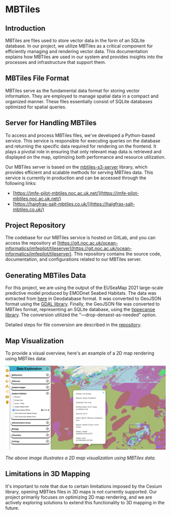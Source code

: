 # MBTiles

## Introduction

MBTiles are files used to store vector data in the form of an SQLite database. In our project, we utilize MBTiles as a critical component for efficiently managing and rendering vector data. This documentation explains how MBTiles are used in our system and provides insights into the processes and infrastructure that support them.

## MBTiles File Format

MBTiles serve as the fundamental data format for storing vector information. They are employed to manage spatial data in a compact and organized manner. These files essentially consist of SQLite databases optimized for spatial queries.

## Server for Handling MBTiles

To access and process MBTiles files, we've developed a Python-based service. This service is responsible for executing queries on the database and returning the specific data required for rendering on the frontend. It plays a pivotal role in ensuring that only relevant map data is retrieved and displayed on the map, optimizing both performance and resource utilization.

Our MBTiles server is based on the [mbtiles-s3-server](https://github.com/uktrade/mbtiles-s3-server) library, which provides efficient and scalable methods for serving MBTiles data. This service is currently in production and can be accessed through the following links:

- [https://imfe-pilot-mbtiles.noc.ac.uk.net/](https://imfe-pilot-mbtiles.noc.ac.uk.net/)
- [https://haigfras-salt-mbtiles.co.uk/](https://haigfras-salt-mbtiles.co.uk/)

## Project Repository

The codebase for our MBTiles service is hosted on GitLab, and you can access the repository at [https://git.noc.ac.uk/ocean-informatics/imfepilot/tileserver](https://git.noc.ac.uk/ocean-informatics/imfepilot/tileserver). This repository contains the source code, documentation, and configurations related to our MBTiles server.

## Generating MBTiles Data

For this project, we are using the output of the EUSeaMap 2021 large-scale predictive model produced by EMODnet Seabed Habitats. The data was extracted from [here](http://gis.ices.dk/geonetwork/srv/eng/catalog.search#/metadata/10d3d35c-8f8e-40ff-898f-32e0b037356c) in Geodatabase format. It was converted to GeoJSON format using the [GDAL library](https://gdal.org/). Finally, the GeoJSON file was converted to MBTiles format, representing an SQLite database, using the [tippecanoe library](https://github.com/mapbox/tippecanoe). The conversion utilized the "—drop-densest-as-needed" option.

Detailed steps for file conversion are described in the [repository](https://git.noc.ac.uk/ocean-informatics/imfepilot/tileserver).

## Map Visualization

To provide a visual overview, here's an example of a 2D map rendering using MBTiles data:

![2D Map Overview](assets/mbtiles.png)

*The above image illustrates a 2D map visualization using MBTiles data.*

## Limitations in 3D Mapping

It's important to note that due to certain limitations imposed by the Cesium library, opening MBTiles files in 3D maps is not currently supported. Our project primarily focuses on optimizing 2D map rendering, and we are actively exploring solutions to extend this functionality to 3D mapping in the future.
